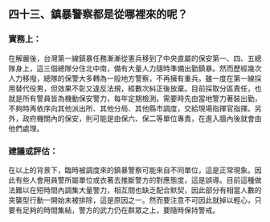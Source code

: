 ## 四十三、鎮暴警察都是從哪裡來的呢？

### 實務上：

在解嚴後，台灣第一線鎮暴任務漸漸從憲兵移到了中央直屬的保安第一、四、五總隊身上，這三個總隊分住北中南，備有大量人力隨時準備出勤鎮暴。然而歷經幾次人力移撥，總隊的保警大多轉為一般地方警察，不再擁有重兵。雖一度在第一線採用替代役男，但效果不彰又違反法規，經數次糾正後放棄。目前採取分區責任，也就是所有警員皆為機動保安警力，每年定期檢測。需要時先由當地警力著裝出勤，不夠時再依序向其他派出所、其他分局、其他縣市調度，交給現場指揮官指揮。另外，政府機關內的保安，則可能是由保六、保二等單位專責，在進入牆內後就會由他們處理。

### 建議或評估：

在以上的背景下，臨時被調度來的鎮暴警察可能來自不同單位，這是正常現象。因此有些人會用員警所屬單位或衣著去推斷警方的對應態度，這是誤導。目前這種做法難以在短時間內調集大量警力，相互間也缺乏配合默契，因此部分有相當人數的突襲型行動一開始未被排除，這是原因之一。然而要注意不可因此就掉以輕心，只要有足夠的時間集結，警方的武力仍在群眾之上，要隨時保持警戒。
